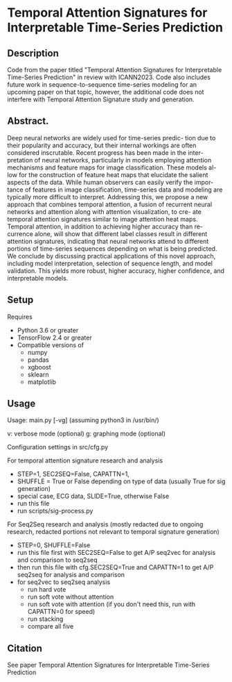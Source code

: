 # Temporal Attention Signatures for Interpretable Time-Series Prediction

## Description
Code from the paper titled "Temporal Attention Signatures for Interpretable
Time-Series Prediction" in review with ICANN2023. Code also includes future
work in sequence-to-sequence time-series modeling for an upcoming paper on
that topic, however, the additional code does not interfere with Temporal
Attention Signature study and generation. 

## Abstract.
Deep neural networks are widely used for time-series predic-
tion due to their popularity and accuracy, but their internal workings are
often considered inscrutable. Recent progress has been made in the inter-
pretation of neural networks, particularly in models employing attention
mechanisms and feature maps for image classification. These models al-
low for the construction of feature heat maps that elucidate the salient
aspects of the data. While human observers can easily verify the impor-
tance of features in image classification, time-series data and modeling
are typically more difficult to interpret. Addressing this, we propose a
new approach that combines temporal attention, a fusion of recurrent
neural networks and attention along with attention visualization, to cre-
ate temporal attention signatures similar to image attention heat maps.
Temporal attention, in addition to achieving higher accuracy than re-
currence alone, will show that different label classes result in different
attention signatures, indicating that neural networks attend to different
portions of time-series sequences depending on what is being predicted.
We conclude by discussing practical applications of this novel approach,
including model interpretation, selection of sequence length, and model
validation. This yields more robust, higher accuracy, higher confidence,
and interpretable models.

## Setup
Requires
 - Python 3.6 or greater
 - TensorFlow 2.4 or greater
 - Compatible versions of
   - numpy
   - pandas
   - xgboost
   - sklearn
   - matplotlib

## Usage
Usage: main.py [-vg]
(assuming python3 in /usr/bin/)

v: verbose mode (optional)
g: graphing mode (optional)

Configuration settings in src/cfg.py

For temporal attention signature research and analysis
 - STEP=1, SEC2SEQ=False, CAPATTN=1,
 - SHUFFLE = True or False depending on type of data (usually True for sig generation)
 - special case, ECG data, SLIDE=True, otherwise False
 - run this file
 - run scripts/sig-process.py

For Seq2Seq research and analysis (mostly redacted due to ongoing research, redacted portions not relevant to temporal signature generation)
 - STEP=0, SHUFFLE=False
 - run this file first with SEC2SEQ=False to get A/P seq2vec for analysis and comparison to seq2seq
 - then run this file with cfg.SEC2SEQ=True and CAPATTN=1 to get A/P seq2seq for analysis and comparison
 - for seq2vec to seq2seq analysis
    - run hard vote
    - run soft vote without attention
    - run soft vote with attention (if you don't need this, run with CAPATTN=0 for speed)
    - run stacking
    - compare all five
## Citation
See paper Temporal Attention Signatures for Interpretable Time-Series Prediction
